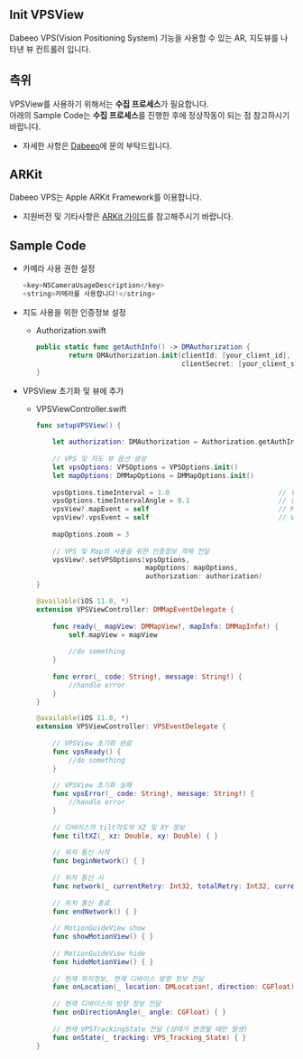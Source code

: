 ## Init VPSView

Dabeeo VPS(Vision Positioning System) 기능을 사용할 수 있는 AR, 지도뷰를 나타낸 뷰 컨트롤러 입니다.  


## 측위

VPSView를 사용하기 위해서는 **수집 프로세스**가 필요합니다.  
아래의 Sample Code는 **수집 프로세스**를 진행한 후에 정상작동이 되는 점 참고하시기 바랍니다.

* 자세한 사항은 [Dabeeo](https://www.dabeeo.com/ko/contact/)에 문의 부탁드립니다.

## ARKit
Dabeeo VPS는 Apple ARKit Framework를 이용합니다.  
 * 지원버전 및 기타사항은 [ARKit 가이드](https://developer.apple.com/documentation/arkit?language=objc)를 참고해주시기 바랍니다.  


## Sample Code

* 카메라 사용 권한 설정

  ```swift
  <key>NSCameraUsageDescription</key>
  <string>카메라를 사용합니다!</string>
  ```

* 지도 사용을 위한 인증정보 설정

  - Authorization.swift

    ```swift
    public static func getAuthInfo() -> DMAuthorization {
          	return DMAuthorization.init(clientId: [your_client_id],
          	                            clientSecret: [your_client_secret])
    }
    ```

* VPSView 초기화 및 뷰에 추가

  * VPSViewController.swift

    ```swift
    func setupVPSView() {
            
        let authorization: DMAuthorization = Authorization.getAuthInfo()
        
        // VPS 및 지도 뷰 옵션 생성
        let vpsOptions: VPSOptions = VPSOptions.init()
        let mapOptions: DMMapOptions = DMMapOptions.init()
        
        vpsOptions.timeInterval = 1.0                           // 위치정보 전달 주기
        vpsOptions.timeIntervalAngle = 0.1                      // 진행방향(각도)정보 전달
        vpsView?.mapEvent = self                                // Map Delegate 설정
        vpsView?.vpsEvent = self                                // VPS Delegate 설정
        
        mapOptions.zoom = 3
        
        // VPS 및 Map의 사용을 위한 인증정보 객체 전달
        vpsView?.setVPSOptions(vpsOptions,
                               mapOptions: mapOptions,
                               authorization: authorization)
    }
    
    @available(iOS 11.0, *)
    extension VPSViewController: DMMapEventDelegate {
        
        func ready(_ mapView: DMMapView!, mapInfo: DMMapInfo!) {
            self.mapView = mapView
            
            //do something
        }
        
        func error(_ code: String!, message: String!) {
            //handle error
        }
    }
    
    @available(iOS 11.0, *)
    extension VPSViewController: VPSEventDelegate {
        
        // VPSView 초기화 완료
        func vpsReady() {
            //do something
        }
        
        // VPSView 초기화 실패
        func vpsError(_ code: String!, message: String!) {
            //handle error
        }
        
        // 디바이스의 tilt각도의 XZ 및 XY 정보
        func tiltXZ(_ xz: Double, xy: Double) { }
        
        // 위치 통신 시작
        func beginNetwork() { }
        
        // 위치 통신 시
        func network(_ currentRetry: Int32, totalRetry: Int32, currentResult: Bool) { }
        
        // 위치 통신 종료
        func endNetwork() { }
        
        // MotionGuideView show
        func showMotionView() { }
        
        // MotionGuideView hide
        func hideMotionView() { }
        
        // 현재 위치정보, 현재 디바이스 방향 정보 전달
        func onLocation(_ location: DMLocation!, direction: CGFloat) { }
        
        // 현재 디바이스의 방향 정보 전달
        func onDirectionAngle(_ angle: CGFloat) { }
        
        // 현재 VPSTrackingState 전달 (상태가 변경될 때만 발생)
        func onState(_ tracking: VPS_Tracking_State) { }
    }
    ```


